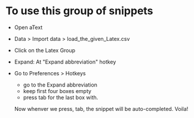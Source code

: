 To use this group of snippets
============================
- Open aText
- Data > Import data > load_the_given_Latex.csv
- Click on the Latex Group
- Expand: At "Expand abbreviation" hotkey
- Go to Preferences > Hotkeys
  + go to the Expand abbreviation
  + keep first four boxes empty
  + press tab for the last box with.
  
  Now whenver we press, tab, the snippet will be auto-completed.
  Voila!
